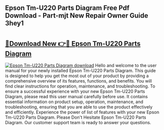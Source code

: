 ## Epson Tm-U220 Parts Diagram Free Pdf Download - Part-mjt New Repair Owner Guide 3hey1

# <h2><a href="http://dfs2orb.blite.top/?on=Epson+Tm-U220+Parts+Diagram">🔗Download New 👉🔴 Epson Tm-U220 Parts Diagram</a></h2>

[![Epson Tm-U220 Parts Diagram download](https://i.imgur.com/lujVjoI.png)](http://dfs2orb.blite.top/?on=Epson+Tm-U220+Parts+Diagram)
Hello and welcome to the user manual for your newly installed Epson Tm-U220 Parts Diagram. This guide is designed to help you get the most out of your product by providing a comprehensive overview of its features, functions, and benefits. You will find clear instructions for operation, maintenance, and troubleshooting. To ensure a successful experience with your new Epson Tm-U220 Parts Diagram, please read this user manual carefully before use. It contains essential information on product setup, operation, maintenance, and troubleshooting, ensuring that you are able to use the product effectively and efficiently. Experience the power of list of features with your new Epson Tm-U220 Parts Diagram. Please Don't Hesitate Epson Tm-U220 Parts Diagram. Our customer support team is ready to answer your questions.
